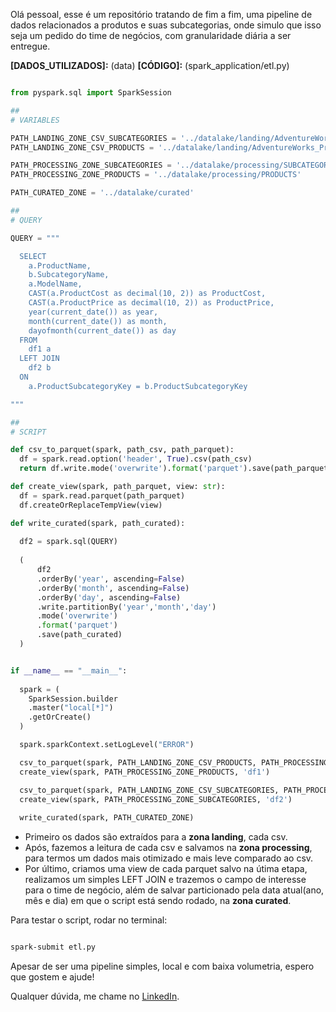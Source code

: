 Olá pessoal, esse é um repositório tratando de fim a fim, uma pipeline de dados relacionados a produtos e suas subcategorias, onde simulo que isso seja um pedido do time de negócios, com granularidade diária a ser entregue.

**[DADOS_UTILIZADOS]:** (data)
**[CÓDIGO]:** (spark_application/etl.py)

```python

from pyspark.sql import SparkSession

##
# VARIABLES

PATH_LANDING_ZONE_CSV_SUBCATEGORIES = '../datalake/landing/AdventureWorks_Product_Subcategories.csv'
PATH_LANDING_ZONE_CSV_PRODUCTS = '../datalake/landing/AdventureWorks_Products.csv'

PATH_PROCESSING_ZONE_SUBCATEGORIES = '../datalake/processing/SUBCATEGORIES'
PATH_PROCESSING_ZONE_PRODUCTS = '../datalake/processing/PRODUCTS'

PATH_CURATED_ZONE = '../datalake/curated'

##
# QUERY

QUERY = """ 

  SELECT
    a.ProductName,	
    b.SubcategoryName,
    a.ModelName,
    CAST(a.ProductCost as decimal(10, 2)) as ProductCost,
    CAST(a.ProductPrice as decimal(10, 2)) as ProductPrice,
    year(current_date()) as year,
    month(current_date()) as month,
    dayofmonth(current_date()) as day    
  FROM
    df1 a
  LEFT JOIN
    df2 b
  ON
    a.ProductSubcategoryKey = b.ProductSubcategoryKey

"""

##
# SCRIPT

def csv_to_parquet(spark, path_csv, path_parquet):
  df = spark.read.option('header', True).csv(path_csv)
  return df.write.mode('overwrite').format('parquet').save(path_parquet)

def create_view(spark, path_parquet, view: str):
  df = spark.read.parquet(path_parquet) 
  df.createOrReplaceTempView(view)

def write_curated(spark, path_curated):
 
  df2 = spark.sql(QUERY)
    
  (
      df2
      .orderBy('year', ascending=False)
      .orderBy('month', ascending=False)
      .orderBy('day', ascending=False)
      .write.partitionBy('year','month','day')
      .mode('overwrite')
      .format('parquet')
      .save(path_curated)
  )


if __name__ == "__main__":
  
  spark = (
    SparkSession.builder
    .master("local[*]")
    .getOrCreate()
  )

  spark.sparkContext.setLogLevel("ERROR")

  csv_to_parquet(spark, PATH_LANDING_ZONE_CSV_PRODUCTS, PATH_PROCESSING_ZONE_PRODUCTS)
  create_view(spark, PATH_PROCESSING_ZONE_PRODUCTS, 'df1')

  csv_to_parquet(spark, PATH_LANDING_ZONE_CSV_SUBCATEGORIES, PATH_PROCESSING_ZONE_SUBCATEGORIES)
  create_view(spark, PATH_PROCESSING_ZONE_SUBCATEGORIES, 'df2')
  
  write_curated(spark, PATH_CURATED_ZONE)

```

- Primeiro os dados são extraídos para a **zona landing**, cada csv.
- Após, fazemos a leitura de cada csv e salvamos na **zona processing**, para termos um dados mais otimizado e mais leve comparado ao csv.
- Por último, criamos uma view de cada parquet salvo na útima etapa, realizamos um simples LEFT JOIN e trazemos o campo de interesse para o time de negócio, além de salvar particionado pela data atual(ano, mês e dia) em que o script está sendo rodado, na **zona curated**.

Para testar o script, rodar no terminal:

```bash

spark-submit etl.py

```

Apesar de ser uma pipeline simples, local e com baixa volumetria, espero que gostem e ajude!

Qualquer dúvida, me chame no [LinkedIn](https://www.linkedin.com/in/victor-andrade-1802b11ba/).
